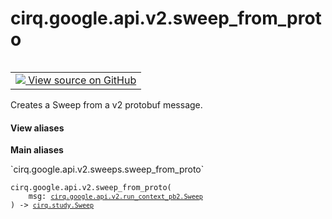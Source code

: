 <div itemscope itemtype="http://developers.google.com/ReferenceObject">
<meta itemprop="name" content="cirq.google.api.v2.sweep_from_proto" />
<meta itemprop="path" content="Stable" />
</div>

# cirq.google.api.v2.sweep_from_proto

<!-- Insert buttons and diff -->

<table class="tfo-notebook-buttons tfo-api" align="left">

<td>
  <a target="_blank" href="https://github.com/quantumlib/cirq/tree/master/cirq/google/api/v2/sweeps.py">
    <img src="https://www.tensorflow.org/images/GitHub-Mark-32px.png" />
    View source on GitHub
  </a>
</td>
</table>



Creates a Sweep from a v2 protobuf message.

<section class="expandable">
  <h4 class="showalways">View aliases</h4>
  <p>
<b>Main aliases</b>
<p>`cirq.google.api.v2.sweeps.sweep_from_proto`</p>
</p>
</section>

<pre class="devsite-click-to-copy prettyprint lang-py tfo-signature-link">
<code>cirq.google.api.v2.sweep_from_proto(
    msg: <a href="../../../../cirq/google/api/v2/run_context_pb2/Sweep.md"><code>cirq.google.api.v2.run_context_pb2.Sweep</code></a>
) -> <a href="../../../../cirq/study/Sweep.md"><code>cirq.study.Sweep</code></a>
</code></pre>



<!-- Placeholder for "Used in" -->
